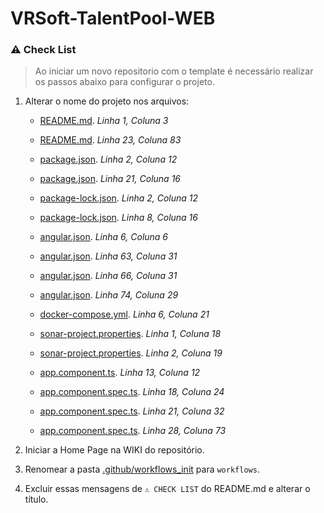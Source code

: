 # VRSoft-TalentPool-WEB

### ⚠️ Check List

> Ao iniciar um novo repositorio com o template é necessário realizar os passos abaixo para configurar o projeto.

1.  Alterar o nome do projeto nos arquivos:

    - [README.md](README.md#L1-L3). _Linha 1, Coluna 3_
    - [README.md](README.md#L23-L83). _Linha 23, Coluna 83_

    - [package.json](package.json#L2-L12). _Linha 2, Coluna 12_
    - [package.json](package.json#L21-L16). _Linha 21, Coluna 16_

    - [package-lock.json](package-lock.json#L2-L12). _Linha 2, Coluna 12_
    - [package-lock.json](package-lock.json#L8-L16). _Linha 8, Coluna 16_

    - [angular.json](angular.json#L6-L6). _Linha 6, Coluna 6_
    - [angular.json](angular.json#L63-L31). _Linha 63, Coluna 31_
    - [angular.json](angular.json#L66-L31). _Linha 66, Coluna 31_
    - [angular.json](angular.json#L63-L31). _Linha 74, Coluna 29_

    - [docker-compose.yml](docker-compose.yml#L6-L21). _Linha 6, Coluna 21_

    - [sonar-project.properties](sonar-project.properties#L1-L18). _Linha 1, Coluna 18_
    - [sonar-project.properties](sonar-project.properties#L2-L19). _Linha 2, Coluna 19_

    - [app.component.ts](app.component.spec.ts#L13-L12). _Linha 13, Coluna 12_

    - [app.component.spec.ts](app.component.spec.ts#L18-L24). _Linha 18, Coluna 24_
    - [app.component.spec.ts](app.component.spec.ts#L21-L32). _Linha 21, Coluna 32_
    - [app.component.spec.ts](app.component.spec.ts#L28-L73). _Linha 28, Coluna 73_

2.  Iniciar a Home Page na WIKI do repositório.
3.  Renomear a pasta [.github/workflows_init](.github/workflows_init/CHECK_PULL_REQUEST.yml) para `workflows`.
4.  Excluir essas mensagens de `⚠️ CHECK LIST` do README.md e alterar o título.

